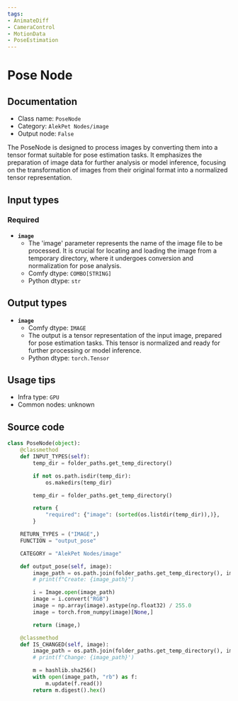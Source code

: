 ```yaml
---
tags:
- AnimateDiff
- CameraControl
- MotionData
- PoseEstimation
---
```


# Pose Node
## Documentation
- Class name: `PoseNode`
- Category: `AlekPet Nodes/image`
- Output node: `False`

The PoseNode is designed to process images by converting them into a tensor format suitable for pose estimation tasks. It emphasizes the preparation of image data for further analysis or model inference, focusing on the transformation of images from their original format into a normalized tensor representation.
## Input types
### Required
- **`image`**
    - The 'image' parameter represents the name of the image file to be processed. It is crucial for locating and loading the image from a temporary directory, where it undergoes conversion and normalization for pose analysis.
    - Comfy dtype: `COMBO[STRING]`
    - Python dtype: `str`
## Output types
- **`image`**
    - Comfy dtype: `IMAGE`
    - The output is a tensor representation of the input image, prepared for pose estimation tasks. This tensor is normalized and ready for further processing or model inference.
    - Python dtype: `torch.Tensor`
## Usage tips
- Infra type: `GPU`
- Common nodes: unknown


## Source code
```python
class PoseNode(object):
    @classmethod
    def INPUT_TYPES(self):
        temp_dir = folder_paths.get_temp_directory()

        if not os.path.isdir(temp_dir):
            os.makedirs(temp_dir)

        temp_dir = folder_paths.get_temp_directory()

        return {
            "required": {"image": (sorted(os.listdir(temp_dir)),)},
        }

    RETURN_TYPES = ("IMAGE",)
    FUNCTION = "output_pose"

    CATEGORY = "AlekPet Nodes/image"

    def output_pose(self, image):
        image_path = os.path.join(folder_paths.get_temp_directory(), image)
        # print(f"Create: {image_path}")

        i = Image.open(image_path)
        image = i.convert("RGB")
        image = np.array(image).astype(np.float32) / 255.0
        image = torch.from_numpy(image)[None,]

        return (image,)

    @classmethod
    def IS_CHANGED(self, image):
        image_path = os.path.join(folder_paths.get_temp_directory(), image)
        # print(f'Change: {image_path}')

        m = hashlib.sha256()
        with open(image_path, "rb") as f:
            m.update(f.read())
        return m.digest().hex()

```
